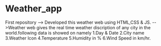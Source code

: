 # Weather_app
First repository
--> Developed this weather web using HTML,CSS & JS.
-->Weather web gives the real time weather discription
of any city in the world.following data is showed on namely
1.Day & Date
2.City name
3.Weather Icon
4.Temperature
5.Humidity in %
6.Wind Speed in km/hr.

